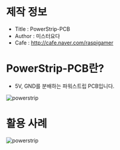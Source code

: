 # 제작 정보
- Title : PowerStrip-PCB<br>
- Author : 미스터요다<br>
- Cafe : http://cafe.naver.com/raspigamer<br>

# PowerStrip-PCB란?
- 5V, GND를 분배하는 파워스트립 PCB입니다.

![powerstrip](https://blogfiles.pstatic.net/MjAxOTA1MDRfMjUg/MDAxNTU2OTU5MTcyOTcz.wD7HmKz5oOkINGg_BnMsqgk-U8bbR_5xcLqS7Hfvskwg.aD2D3lxkSFa8l9rP59gVuj6tfqgsg8bZrGOIh7I1u_Ig.JPEG.zzeromin/powerstrip01.jpg)

# 활용 사례

![powerstrip](https://blogfiles.pstatic.net/MjAxOTA1MDRfMTg1/MDAxNTU2OTU5MTcyOTgy.uEDA1BP9xr1IbgeWOYBS0hgBqHTwY1TeEFxpxEpI5VEg.X7JiBb7fZbMJaJzIYqiH42rhIC940yF-MLoU1NAW4Mgg.JPEG.zzeromin/powerstrip02.jpg)

